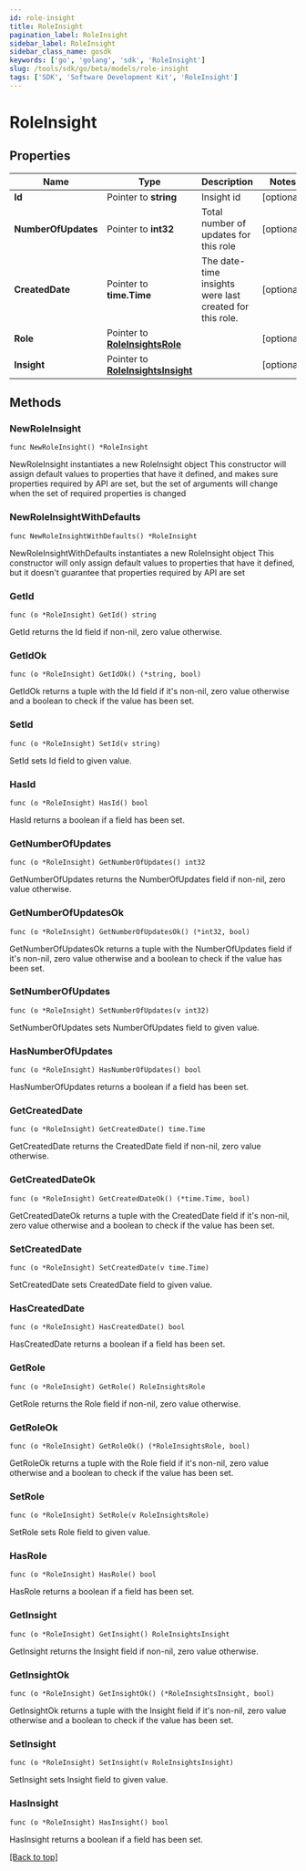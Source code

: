 ```yaml
---
id: role-insight
title: RoleInsight
pagination_label: RoleInsight
sidebar_label: RoleInsight
sidebar_class_name: gosdk
keywords: ['go', 'golang', 'sdk', 'RoleInsight'] 
slug: /tools/sdk/go/beta/models/role-insight
tags: ['SDK', 'Software Development Kit', 'RoleInsight']
---
```


# RoleInsight

## Properties

Name | Type | Description | Notes
------------ | ------------- | ------------- | -------------
**Id** | Pointer to **string** | Insight id | [optional] 
**NumberOfUpdates** | Pointer to **int32** | Total number of updates for this role | [optional] 
**CreatedDate** | Pointer to **time.Time** | The date-time insights were last created for this role. | [optional] 
**Role** | Pointer to [**RoleInsightsRole**](RoleInsightsRole) |  | [optional] 
**Insight** | Pointer to [**RoleInsightsInsight**](RoleInsightsInsight) |  | [optional] 

## Methods

### NewRoleInsight

`func NewRoleInsight() *RoleInsight`

NewRoleInsight instantiates a new RoleInsight object
This constructor will assign default values to properties that have it defined,
and makes sure properties required by API are set, but the set of arguments
will change when the set of required properties is changed

### NewRoleInsightWithDefaults

`func NewRoleInsightWithDefaults() *RoleInsight`

NewRoleInsightWithDefaults instantiates a new RoleInsight object
This constructor will only assign default values to properties that have it defined,
but it doesn't guarantee that properties required by API are set

### GetId

`func (o *RoleInsight) GetId() string`

GetId returns the Id field if non-nil, zero value otherwise.

### GetIdOk

`func (o *RoleInsight) GetIdOk() (*string, bool)`

GetIdOk returns a tuple with the Id field if it's non-nil, zero value otherwise
and a boolean to check if the value has been set.

### SetId

`func (o *RoleInsight) SetId(v string)`

SetId sets Id field to given value.

### HasId

`func (o *RoleInsight) HasId() bool`

HasId returns a boolean if a field has been set.

### GetNumberOfUpdates

`func (o *RoleInsight) GetNumberOfUpdates() int32`

GetNumberOfUpdates returns the NumberOfUpdates field if non-nil, zero value otherwise.

### GetNumberOfUpdatesOk

`func (o *RoleInsight) GetNumberOfUpdatesOk() (*int32, bool)`

GetNumberOfUpdatesOk returns a tuple with the NumberOfUpdates field if it's non-nil, zero value otherwise
and a boolean to check if the value has been set.

### SetNumberOfUpdates

`func (o *RoleInsight) SetNumberOfUpdates(v int32)`

SetNumberOfUpdates sets NumberOfUpdates field to given value.

### HasNumberOfUpdates

`func (o *RoleInsight) HasNumberOfUpdates() bool`

HasNumberOfUpdates returns a boolean if a field has been set.

### GetCreatedDate

`func (o *RoleInsight) GetCreatedDate() time.Time`

GetCreatedDate returns the CreatedDate field if non-nil, zero value otherwise.

### GetCreatedDateOk

`func (o *RoleInsight) GetCreatedDateOk() (*time.Time, bool)`

GetCreatedDateOk returns a tuple with the CreatedDate field if it's non-nil, zero value otherwise
and a boolean to check if the value has been set.

### SetCreatedDate

`func (o *RoleInsight) SetCreatedDate(v time.Time)`

SetCreatedDate sets CreatedDate field to given value.

### HasCreatedDate

`func (o *RoleInsight) HasCreatedDate() bool`

HasCreatedDate returns a boolean if a field has been set.

### GetRole

`func (o *RoleInsight) GetRole() RoleInsightsRole`

GetRole returns the Role field if non-nil, zero value otherwise.

### GetRoleOk

`func (o *RoleInsight) GetRoleOk() (*RoleInsightsRole, bool)`

GetRoleOk returns a tuple with the Role field if it's non-nil, zero value otherwise
and a boolean to check if the value has been set.

### SetRole

`func (o *RoleInsight) SetRole(v RoleInsightsRole)`

SetRole sets Role field to given value.

### HasRole

`func (o *RoleInsight) HasRole() bool`

HasRole returns a boolean if a field has been set.

### GetInsight

`func (o *RoleInsight) GetInsight() RoleInsightsInsight`

GetInsight returns the Insight field if non-nil, zero value otherwise.

### GetInsightOk

`func (o *RoleInsight) GetInsightOk() (*RoleInsightsInsight, bool)`

GetInsightOk returns a tuple with the Insight field if it's non-nil, zero value otherwise
and a boolean to check if the value has been set.

### SetInsight

`func (o *RoleInsight) SetInsight(v RoleInsightsInsight)`

SetInsight sets Insight field to given value.

### HasInsight

`func (o *RoleInsight) HasInsight() bool`

HasInsight returns a boolean if a field has been set.


[[Back to top]](#) 


